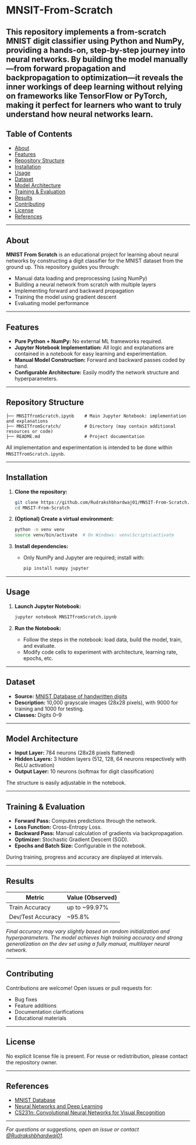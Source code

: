 # MNSIT-From-Scratch

This repository implements a from-scratch MNIST digit classifier using Python and NumPy, providing a hands-on, step-by-step journey into neural networks. By building the model manually—from forward propagation and backpropagation to optimization—it reveals the inner workings of deep learning without relying on frameworks like TensorFlow or PyTorch, making it perfect for learners who want to truly understand how neural networks learn.
---

## Table of Contents

- [About](#about)
- [Features](#features)
- [Repository Structure](#repository-structure)
- [Installation](#installation)
- [Usage](#usage)
- [Dataset](#dataset)
- [Model Architecture](#model-architecture)
- [Training & Evaluation](#training--evaluation)
- [Results](#results)
- [Contributing](#contributing)
- [License](#license)
- [References](#references)

---

## About

**MNIST From Scratch** is an educational project for learning about neural networks by constructing a digit classifier for the MNIST dataset from the ground up. This repository guides you through:

- Manual data loading and preprocessing (using NumPy)
- Building a neural network from scratch with multiple layers
- Implementing forward and backward propagation
- Training the model using gradient descent
- Evaluating model performance

---

## Features

- **Pure Python + NumPy:** No external ML frameworks required.
- **Jupyter Notebook Implementation:** All logic and explanations are contained in a notebook for easy learning and experimentation.
- **Manual Model Construction:** Forward and backward passes coded by hand.
- **Configurable Architecture:** Easily modify the network structure and hyperparameters.

---

## Repository Structure

```
├── MNSITfromScratch.ipynb    # Main Jupyter Notebook: implementation and explanations
├── MNSITfromScratch/         # Directory (may contain additional resources or code)
├── README.md                 # Project documentation
```

All implementation and experimentation is intended to be done within `MNSITfromScratch.ipynb`.

---

## Installation

1. **Clone the repository:**
   ```bash
   git clone https://github.com/Rudrakshbhardwaj01/MNSIT-From-Scratch.git
   cd MNSIT-From-Scratch
   ```

2. **(Optional) Create a virtual environment:**
   ```bash
   python -m venv venv
   source venv/bin/activate  # On Windows: venv\Scripts\activate
   ```

3. **Install dependencies:**
   - Only NumPy and Jupyter are required; install with:
     ```bash
     pip install numpy jupyter
     ```

---

## Usage

1. **Launch Jupyter Notebook:**
   ```bash
   jupyter notebook MNSITfromScratch.ipynb
   ```

2. **Run the Notebook:**
   - Follow the steps in the notebook: load data, build the model, train, and evaluate.
   - Modify code cells to experiment with architecture, learning rate, epochs, etc.

---

## Dataset

- **Source:** [MNIST Database of handwritten digits](http://yann.lecun.com/exdb/mnist/) 
- **Description:** 10,000 grayscale images (28x28 pixels), with 9000 for training and 1000 for testing.
- **Classes:** Digits 0–9

---

## Model Architecture

- **Input Layer:** 784 neurons (28x28 pixels flattened)
- **Hidden Layers:** 3 hidden layers (512, 128, 64 neurons respectively with ReLU activation)
- **Output Layer:** 10 neurons (softmax for digit classification)

The structure is easily adjustable in the notebook.

---

## Training & Evaluation

- **Forward Pass:** Computes predictions through the network.
- **Loss Function:** Cross-Entropy Loss.
- **Backward Pass:** Manual calculation of gradients via backpropagation.
- **Optimizer:** Stochastic Gradient Descent (SGD).
- **Epochs and Batch Size:** Configurable in the notebook.

During training, progress and accuracy are displayed at intervals.

---

## Results

| Metric        | Value (Observed) |
|---------------|------------------|
| Train Accuracy | up to ~99.97%   |
| Dev/Test Accuracy | ~95.8%       |

*Final accuracy may vary slightly based on random initialization and hyperparameters. The model achieves high training accuracy and strong generalization on the dev set using a fully manual, multilayer neural network.*

---

## Contributing

Contributions are welcome! Open issues or pull requests for:

- Bug fixes
- Feature additions
- Documentation clarifications
- Educational materials

---

## License

No explicit license file is present. For reuse or redistribution, please contact the repository owner.

---

## References

- [MNIST Database](http://yann.lecun.com/exdb/mnist/)
- [Neural Networks and Deep Learning](http://neuralnetworksanddeeplearning.com/)
- [CS231n: Convolutional Neural Networks for Visual Recognition](https://cs231n.github.io/)

---

*For questions or suggestions, open an issue or contact [@Rudrakshbhardwaj01](https://github.com/Rudrakshbhardwaj01).*
